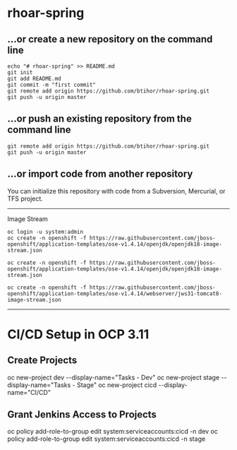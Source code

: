 # rhoar-spring
## …or create a new repository on the command line

```
echo "# rhoar-spring" >> README.md
git init
git add README.md
git commit -m "first commit"
git remote add origin https://github.com/btihor/rhoar-spring.git
git push -u origin master
```
## …or push an existing repository from the command line
```
git remote add origin https://github.com/btihor/rhoar-spring.git
git push -u origin master
```
## …or import code from another repository

You can initialize this repository with code from a Subversion, Mercurial, or TFS project.


---
Image Stream 
```
oc login -u system:admin
oc create -n openshift -f https://raw.githubusercontent.com/jboss-openshift/application-templates/ose-v1.4.14/openjdk/openjdk18-image-stream.json

oc create -n openshift -f https://raw.githubusercontent.com/jboss-openshift/application-templates/ose-v1.4.14/openjdk/openjdk18-image-stream.json

oc create -n openshift -f https://raw.githubusercontent.com/jboss-openshift/application-templates/ose-v1.4.14/webserver/jws31-tomcat8-image-stream.json

```
---

# CI/CD Setup in OCP 3.11

## Create Projects
oc new-project dev --display-name="Tasks - Dev"
oc new-project stage --display-name="Tasks - Stage"
oc new-project cicd --display-name="CI/CD"

## Grant Jenkins Access to Projects
oc policy add-role-to-group edit system:serviceaccounts:cicd -n dev
oc policy add-role-to-group edit system:serviceaccounts:cicd -n stage




